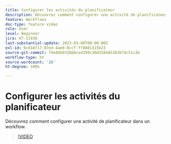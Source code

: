 ```yaml
---
title: Configurer les activités du planificateur
description: Découvrez comment configurer une activité de planificateur dans un workflow.
feature: Workflows
doc-type: feature video
role: User
level: Beginner
jira: KT-11930
last-substantial-update: 2023-03-08T00:00:00Z
exl-id: 6cd10717-87ed-4ae0-8ccf-ff8881315b23
source-git-commit: f4e86b933660ced199c30d318445363b74c51c4b
workflow-type: ht
source-wordcount: '26'
ht-degree: 100%

---
```


# Configurer les activités du planificateur

Découvrez comment configurer une activité de planificateur dans un workflow.

>[!VIDEO](https://video.tv.adobe.com/v/3416037?quality=12&learn=on)
